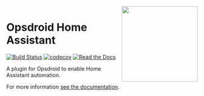 <img src="https://github.com/opsdroid/opsdroid-homeassistant/raw/master/docs/_static/logo.png" style="float: right; height: 200px;">

# Opsdroid Home Assistant

[![Build Status](https://img.shields.io/travis/com/opsdroid/opsdroid-homeassistant?logo=travis)](https://travis-ci.com/opsdroid/opsdroid-homeassistant)
[![codecov](https://codecov.io/gh/opsdroid/opsdroid-homeassistant/branch/master/graph/badge.svg)](https://codecov.io/gh/opsdroid/opsdroid-homeassistant)
[![Read the Docs](https://img.shields.io/readthedocs/opsdroid-homeassistant)](https://home-assistant.opsdroid.dev/en/latest/)

A plugin for Opsdroid to enable Home Assistant automation.

For more information [see the documentation](https://home-assistant.opsdroid.dev).
